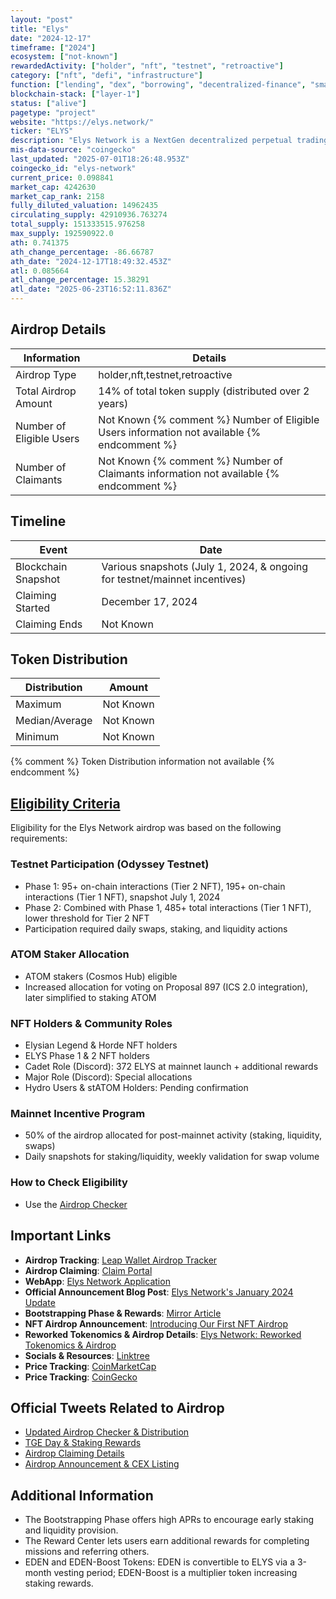 ```yaml
---
layout: "post"
title: "Elys"
date: "2024-12-17"
timeframe: ["2024"]
ecosystem: ["not-known"]
rewardedActivity: ["holder", "nft", "testnet", "retroactive"]
category: ["nft", "defi", "infrastructure"]
function: ["lending", "dex", "borrowing", "decentralized-finance", "smart-contract-platform"]
blockchain-stack: ["layer-1"]
status: ["alive"]
pagetype: "project"
website: "https://elys.network/"
ticker: "ELYS"
description: "Elys Network is a NextGen decentralized perpetual trading and leverage LP platform built on a fast Layer 1 blockchain. It offers ultra-low fees, multi-token liquidity pools, a decentralized oracle for price aggregation, and an intuitive WebApp for seamless onboarding."
mis-data-source: "coingecko"
last_updated: "2025-07-01T18:26:48.953Z"
coingecko_id: "elys-network"
current_price: 0.098841
market_cap: 4242630
market_cap_rank: 2158
fully_diluted_valuation: 14962435
circulating_supply: 42910936.763274
total_supply: 151333515.976258
max_supply: 192590922.0
ath: 0.741375
ath_change_percentage: -86.66787
ath_date: "2024-12-17T18:49:32.453Z"
atl: 0.085664
atl_change_percentage: 15.38291
atl_date: "2025-06-23T16:52:11.836Z"
---
```


## Airdrop Details

| Information              | Details                                                                                     |
| ------------------------ | ------------------------------------------------------------------------------------------- |
| Airdrop Type             | holder,nft,testnet,retroactive                                                              |
| Total Airdrop Amount     | 14% of total token supply (distributed over 2 years)                                        |
| Number of Eligible Users | Not Known {% comment %} Number of Eligible Users information not available {% endcomment %} |
| Number of Claimants      | Not Known {% comment %} Number of Claimants information not available {% endcomment %}      |

## Timeline

| Event               | Date                                                                       |
| ------------------- | -------------------------------------------------------------------------- |
| Blockchain Snapshot | Various snapshots (July 1, 2024, & ongoing for testnet/mainnet incentives) |
| Claiming Started    | December 17, 2024                                                          |
| Claiming Ends       | Not Known                                                                  |

## Token Distribution

| Distribution   | Amount    |
| -------------- | --------- |
| Maximum        | Not Known |
| Median/Average | Not Known |
| Minimum        | Not Known |

{% comment %} Token Distribution information not available {% endcomment %}

## [Eligibility Criteria](https://airdrop.elys.network)

Eligibility for the Elys Network airdrop was based on the following requirements:

### Testnet Participation (Odyssey Testnet)
- Phase 1: 95+ on-chain interactions (Tier 2 NFT), 195+ on-chain interactions (Tier 1 NFT), snapshot July 1, 2024
- Phase 2: Combined with Phase 1, 485+ total interactions (Tier 1 NFT), lower threshold for Tier 2 NFT
- Participation required daily swaps, staking, and liquidity actions

### ATOM Staker Allocation
- ATOM stakers (Cosmos Hub) eligible
- Increased allocation for voting on Proposal 897 (ICS 2.0 integration), later simplified to staking ATOM

### NFT Holders & Community Roles
- Elysian Legend & Horde NFT holders
- ELYS Phase 1 & 2 NFT holders
- Cadet Role (Discord): 372 ELYS at mainnet launch + additional rewards
- Major Role (Discord): Special allocations
- Hydro Users & stATOM Holders: Pending confirmation

### Mainnet Incentive Program
- 50% of the airdrop allocated for post-mainnet activity (staking, liquidity, swaps)
- Daily snapshots for staking/liquidity, weekly validation for swap volume

### How to Check Eligibility
- Use the [Airdrop Checker](https://airdrop.elys.network)

## Important Links

- **Airdrop Tracking**: [Leap Wallet Airdrop Tracker](https://cosmos.leapwallet.io/airdrops)
- **Airdrop Claiming**: [Claim Portal](https://airdrop.elys.network)
- **WebApp**: [Elys Network Application](https://app.elys.network)
- **Official Announcement Blog Post**: [Elys Network's January 2024 Update](https://elysnetwork.medium.com/elys-networks-january-2024-update-testnet-airdrop-and-more-f842f7452a20)
- **Bootstrapping Phase & Rewards**: [Mirror Article](https://mirror.xyz/elys-network.eth/crB8IIyBmN1BDhhJ0x5uOvKiwrKibC16vWafXi7SkAo)
- **NFT Airdrop Announcement**: [Introducing Our First NFT Airdrop](https://mirror.xyz/elys-network.eth/rdGQUK54uKZAHPrrVsdBlE_j4ZiQX0vGAe0u8uSbwEw)
- **Reworked Tokenomics & Airdrop Details**: [Elys Network: Reworked Tokenomics & Airdrop](https://mirror.xyz/elys-network.eth/YbCsO4mjXfCLmNvujCGqfL5oIz1w9_hERpEoEf4q1hc)
- **Socials & Resources**: [Linktree](https://linktr.ee/elysnetwork)
- **Price Tracking**: [CoinMarketCap](https://coinmarketcap.com/currencies/elys-network)
- **Price Tracking**: [CoinGecko](https://www.coingecko.com/en/coins/elys-network)

## Official Tweets Related to Airdrop

- [Updated Airdrop Checker & Distribution](https://x.com/elys_network/status/1864087777459212453)
- [TGE Day & Staking Rewards](https://x.com/elys_network/status/1868635650141888696)
- [Airdrop Claiming Details](https://x.com/elys_network/status/1869177238333338108)
- [Airdrop Announcement & CEX Listing](https://x.com/elys_network/status/1868956707084550584)

## Additional Information

- The Bootstrapping Phase offers high APRs to encourage early staking and liquidity provision.
- The Reward Center lets users earn additional rewards for completing missions and referring others.
- EDEN and EDEN-Boost Tokens: EDEN is convertible to ELYS via a 3-month vesting period; EDEN-Boost is a multiplier token increasing staking rewards.